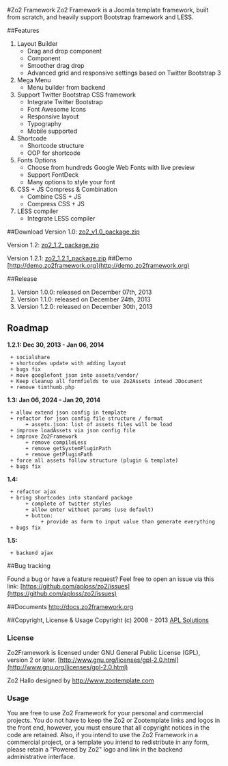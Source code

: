 #Zo2 Framework
Zo2 Framework is a Joomla template framework, built from scratch, and heavily support Bootstrap framework and LESS.

##Features

1. Layout Builder
	+ Drag and drop component
	+ Component
	+ Smoother drag drop
	+ Advanced grid and responsive settings based on Twitter Bootstrap 3
2. Mega Menu
	+ Menu builder from backend
3. Support Twitter Bootstrap CSS framework
	+ Integrate Twitter Bootstrap
	+ Font Awesome Icons
	+ Responsive layout
	+ Typography
	+ Mobile supported
4. Shortcode
	+ Shortcode structure
	+ OOP for shortcode
5. Fonts Options
	+ Choose from hundreds Google Web Fonts with live preview
	+ Support FontDeck
	+ Many options to style your font
6. CSS + JS Compress & Combination
	+ Combine CSS + JS
	+ Compress CSS + JS	
7. LESS compiler
	+ Integrate LESS compiler


##Download
Version 1.0: [zo2_v1.0_package.zip](http://download.zootemplate.com/download/52a6e858f355772e7a0000f5/zo2_v1.0_package.zip)

Version 1.2: [zo2_1.2_package.zip](http://download.zootemplate.com/download/52a6e858f355772e7a0000f5/zo2_1.2_package.zip)

Version 1.2.1: [zo2_1.2.1_package.zip](http://download.zootemplate.com/download/52a6e858f355772e7a0000f5/zo2_package_1.2.1.zip)
##Demo
[http://demo.zo2framework.org](http://demo.zo2framework.org)

##Release
1. Version 1.0.0: released on December 07th, 2013
2. Version 1.1.0: released on December 24th, 2013
3. Version 1.2.0: released on December 30th, 2013

## Roadmap

**1.2.1: Dec 30, 2013 - Jan 06, 2014**

     + socialshare
     + shortcodes update with adding layout
     + bugs fix
     + move googlefont json into assets/vendor/
     + Keep cleanup all formfields to use Zo2Assets intead JDocument
     + remove timthumb.php
     
**1.3: Jan 06, 2024 - Jan 20, 2014**

     + allow extend json config in template
     + refactor for json config file structure / format
          + assets.json: list of assets files will be load          
     + improve loadAssets via json config file
     + improve Zo2Framework
          + remove compileLess
          + remove getSystemPluginPath
          + remove getPluginPath          
     + force all assets follow structure (plugin & template)
     + bugs fix
     
**1.4:**

     + refactor ajax
     + bring shortcodes into standard package
          + complete of twitter styles
          + allow enter without params (use default)
          + button:
               + provide as form to input value than generate everything
     + bugs fix
     
**1.5:**

     + backend ajax

##Bug tracking

Found a bug or have a feature request? Feel free to open an issue via this link:
[https://github.com/aploss/zo2/issues](https://github.com/aploss/zo2/issues)

##Documents
http://docs.zo2framework.org

##Copyright, License & Usage
Copyright (c) 2008 - 2013 [APL Solutions](http://apl.vn)

### License
Zo2Framework is licensed under GNU General Public License (GPL), version 2 or later.
[http://www.gnu.org/licenses/gpl-2.0.html](http://www.gnu.org/licenses/gpl-2.0.html)

Zo2 Hallo designed by http://www.zootemplate.com

### Usage
You are free to use Zo2 Framework for your personal and commercial projects. You do not have to keep the Zo2 or Zootemplate links and logos in the front end, however, you must ensure that all copyright notices in the code are retained. Also, if you intend to use the Zo2 Framework in a commercial project, or a template you intend to redistribute in any form, please retain a "Powered by Zo2" logo and link in the backend administrative interface.
